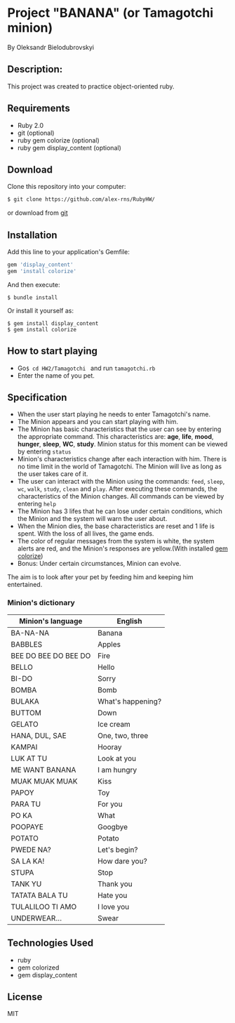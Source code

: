 # **Project "BANANA" (or Tamagotchi minion)**

By Oleksandr Bielodubrovskyi

## Description:
This project was created to practice object-oriented ruby.

## Requirements 

- Ruby 2.0
- git (optional)
- ruby gem colorize (optional)
- ruby gem display_content (optional)

## Download

Clone this repository into your computer:
```sh
$ git clone https://github.com/alex-rns/RubyHW/
```
or download from [git](https://github.com/alex-rns/RubyHW)

## Installation

Add this line to your application's Gemfile:

```ruby
gem 'display_content'
gem 'install colorize'
```
And then execute:

    $ bundle install

Or install it yourself as:

    $ gem install display_content
    $ gem install colorize

## How to start playing

- Go```$ cd HW2/Tamagotchi ``` and run ```tamagotchi.rb```
- Enter the name of you pet.


## Specification

- When the user start playing he needs to enter Tamagotchi's name.
- The Minion appears and you can start playing with him. 
- The Minion has basic characteristics that the user can see by entering the appropriate command. This characteristics are: **age**, **life**, **mood**, **hunger**, **sleep**, **WC**, **study**. Minion status for this moment can be viewed by entering `status`
- Minion's characteristics change after each interaction with him. There is no time limit in the world of Tamagotchi. The Minion will live as long as the user takes care of it.
- The user can interact with the Minion using the commands: `feed`, `sleep`, `wc`, `walk`, `study`, `clean` and `play`. After executing these commands, the characteristics of the Minion changes. All commands can be viewed by entering `help`
- The Minion has 3 lifes that he can lose under certain conditions, which the Minion and the system will warn the user about.
- When the Minion dies, the base characteristics are reset and 1 life is spent. With the loss of all lives, the game ends.
- The color of regular messages from the system is white, the system alerts are red, and the Minion's responses are yellow.(With installed [gem colorize](https://github.com/fazibear/colorize))
- Bonus: Under certain circumstances, Minion can evolve.

The aim is to look after your pet by feeding him and keeping him entertained.

### Minion's dictionary
| Minion's language | English |
| ------ | ------ |
| BA-NA-NA | Banana |
| BABBLES | Apples |
| BEE DO BEE DO BEE DO | Fire |
| BELLO | Hello |
| BI-DO | Sorry |
| BOMBA | Bomb |
| BULAKA | What's happening? |
| BUTTOM | Down |
| GELATO | Ice cream |
| HANA, DUL, SAE | One, two, three |
| KAMPAI | Hooray |
| LUK AT TU | Look at you |
| ME WANT BANANA | I am hungry |
| MUAK MUAK MUAK | Kiss |
| PAPOY | Toy |
| PARA TU | For you |
| PO KA | What |
| POOPAYE | Googbye |
| POTATO | Potato |
| PWEDE NA? | Let's begin? |
| SA LA KA! | How dare you? |
| STUPA | Stop |
| TANK YU | Thank you |
| TATATA BALA TU | Hate you |
| TULALILOO TI AMO | I love you |
| UNDERWEAR… | Swear |


## Technologies Used

- ruby
- gem colorized
- gem display_content

License
----

MIT

